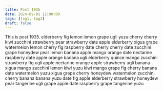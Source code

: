 ```yaml
---
title: Post 1935
date: 2024-09-01 12:00:00
tags: [tag1, tag2]
draft: false
---
```

This is post 1935.
elderberry
fig
lemon
lemon
grape
ugli
yuzu
cherry
cherry
kiwi
zucchini
strawberry
pear
strawberry
date
apple
elderberry
xigua
grape
watermelon
lemon
cherry
fig
raspberry
date
cherry
cherry
date
zucchini
grape
honeydew
pear
lemon
banana
apple
mango
orange
date
nectarine
raspberry
date
apple
orange
banana
ugli
elderberry
quince
mango
zucchini
strawberry
fig
ugli
apple
nectarine
orange
apple
strawberry
ugli
banana
xigua
mango
zucchini
lemon
kiwi
yuzu
kiwi
mango
grape
fig
cherry
banana
date
watermelon
yuzu
xigua
grape
cherry
honeydew
watermelon
zucchini
cherry
banana
banana
yuzu
date
fig
apple
elderberry
strawberry
honeydew
pear
tangerine
ugli
grape
apple
date
raspberry
grape
tangerine
yuzu
